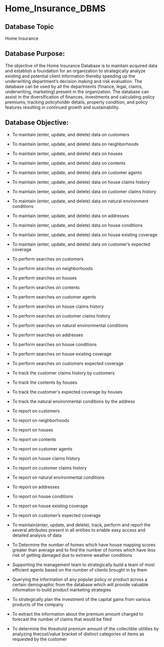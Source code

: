 # Home_Insurance_DBMS

## Database Topic
Home Insurance

## Database Purpose:
The objective of the Home Insurance Database is to maintain acquired data and establish a foundation for an organization to strategically analyze existing and potential client information thereby speeding up the underwriting department’s decision making and risk evaluation. The database can be used by all the departments (finance, legal, claims, underwriting, marketing) present in the organization. The database can assist in the diversification of finances, investments and calculating policy premiums, tracking policyholder details, property condition, and policy features resulting in continued growth and sustainability.

## Database Objective:
  - To maintain (enter, update, and delete) data on customers
  - To maintain (enter, update, and delete) data on neighborhoods
  - To maintain (enter, update, and delete) data on houses
  - To maintain (enter, update, and delete) data on contents
  - To maintain (enter, update, and delete) data on customer agents
  - To maintain (enter, update, and delete) data on house claims history
  - To maintain (enter, update, and delete) data on customer claims history
  - To maintain (enter, update, and delete) data on natural environment conditions
  - To maintain (enter, update, and delete) data on addresses
  - To maintain (enter, update, and delete) data on house conditions
  - To maintain (enter, update, and delete) data on house existing coverage
  - To maintain (enter, update, and delete) data on customer’s expected coverage
  - To perform searches on customers
  - To perform searches on neighborhoods
  - To perform searches on houses
  - To perform searches on contents
  - To perform searches on customer agents
  - To perform searches on house claims history
  - To perform searches on customer claims history
  - To perform searches on natural environmental conditions
  - To perform searches on addresses
  - To perform searches on house conditions
  - To perform searches on house existing coverage
  - To perform searches on customers expected coverage
  - To track the customer claims history by customers
  - To track the contents by houses
  - To track the customer's expected coverage by houses
  - To track the natural environmental conditions by the address
  - To report on customers
  - To report on neighborhoods
  - To report on houses
  - To report on contents
  - To report on customer agents
  - To report on house claims history
  - To report on customer claims history
  - To report on natural environmental conditions
  - To report on addresses
  - To report on house conditions
  - To report on house existing coverage
  - To report on customer’s expected coverage

  - To maintain(enter, update, and delete), track, perform and report the several attributes present in all entities to enable easy access and detailed analysis of data
  - To Determine the number of homes which have house mapping scores greater than average and to find the number of homes which have less risk of getting damaged due to extreme weather conditions
  - Supporting the management team to strategically build a team of most efficient agents based on the number of clients brought in by them
  - Querying the information of any popular policy or product across a certain demographic from the database which will provide valuable information to build product marketing strategies
  - To strategically plan the investment of the capital gains from various products of the company
  - To extract the information about the premium amount charged to forecast the number of claims that would be filed
  - To determine the threshold premium amount of the collectible utilities by analyzing thecost/value bracket of distinct categories of items as requested by the customer
